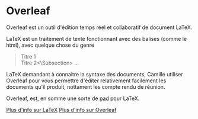 # Overleaf
Overleaf est un outil d'édition temps réel et collaboratif de document LaTeX. 

LaTeX est un traitement de texte fonctionnant avec des balises (comme le
html), avec quelque chose du genre 
> <Section>Titre 1</Section>
> <Subsection> Titre 2<\Subsection>
> ... 

LaTeX demandant à connaitre la syntaxe des documents, Camille utiliser
Overleaf pour vous permettre d'éditer relativement facilement les documents
qu'il produit, nottament les compte rendu de réunion. 

Overleaf, est, en somme une sorte de [pad](../Pad/index.md) pour LaTeX.

[Plus d'info sur LaTeX](https://fr.wikipedia.org/wiki/LaTeX)
[Plus d'info sur Overleaf](https://www.overleaf.com/)

